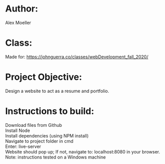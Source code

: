 # Author: 
Alex Moeller
# Class:
Made for: https://johnguerra.co/classes/webDevelopment_fall_2020/
# Project Objective: 
Design a website to act as a resume and portfolio.
# Instructions to build:
  Download files from Github\
  Install Node\
  Install dependencies (using NPM install)\
  Navigate to project folder in cmd\
  Enter: live-server\
  Website should pop up; If not, navigate to: localhost:8080 in your browser.\
  Note: instructions tested on a Windows machine
